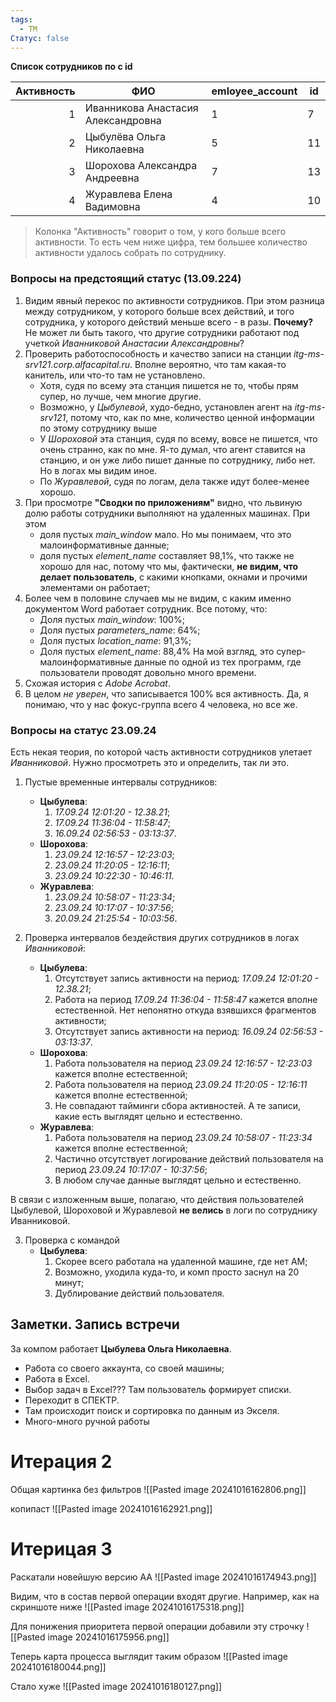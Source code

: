 ```yaml
---
tags:
  - TM
Статус: false
---
```

**Список сотрудников по с id**

| **Активность** | **ФИО**                            | **emloyee_account** | **id** |
| -------------: | ---------------------------------- | ------------------- | ------ |
|              1 | Иванникова Анастасия Александровна | 1                   | 7      |
|              2 | Цыбулёва Ольга Николаевна          | 5                   | 11     |
|              3 | Шорохова Александра Андреевна      | 7                   | 13     |
|              4 | Журавлева Елена Вадимовна          | 4                   | 10     |

>Колонка "Активность" говорит о том, у кого больше всего активности. То есть чем ниже цифра, тем большее количество активности удалось собрать по сотруднику.
### Вопросы на предстоящий статус (13.09.224)
1. Видим явный перекос по активности сотрудников. При этом  разница между сотрудником, у которого больше всех действий, и того сотрудника, у которого действий меньше всего - в разы. 
   **Почему?** Не может ли быть такого, что другие сотрудники работают под учеткой *Иванниковой Анастасии Александровны*? 
2. Проверить работоспособность и качество записи на станции *itg-ms-srv121.corp.alfacapital.ru*. Вполне вероятно, что там какая-то канитель,  или что-то там не установлено.
   * Хотя, судя по всему эта станция пишется не то, чтобы прям супер, но лучше, чем многие другие. 
   * Возможно, у *Цыбулевой*, худо-бедно, установлен агент на *itg-ms-srv121*, потому что, как по мне, количество ценной информации по этому сотруднику выше
   * У *Шороховой* эта станция, судя по всему, вовсе не пишется, что очень странно, как по мне. Я-то думал, что агент ставится на станцию, и он уже либо пишет данные по сотруднику, либо нет. Но в логах мы видим иное.
   * По *Журавлевой*, судя по логам, дела также идут более-менее хорошо.
3. При просмотре **"Сводки по приложениям"** видно, что львиную долю работы сотрудники выполняют на удаленных машинах. При этом 
   * доля пустых *main_window* мало. Но мы понимаем, что это малоинформативные данные;
   * доля пустых *element_name* составляет 98,1%, что также не хорошо для нас, потому что мы, фактически, **не видим, что делает пользователь**, с какими кнопками, окнами и прочими элементами он работает;
4. Более чем в половине случаев мы не видим, с каким именно документом Word работает сотрудник. Все потому, что:
   * Доля пустых *main_window*: 100%;
   * Доля пустых *parameters_name*: 64%;
   * Доля пустых *location_name*: 91,3%;
   * Доля пустых *element_name*: 88,4%
     На мой взгляд, это супер-малоинформативные данные по одной из тех программ, где пользователи проводят довольно много времени.
5. Схожая история с *Adobe Acrobat*. 
6. В целом *не уверен*, что записывается 100% вся активность. Да, я понимаю, что у нас фокус-группа всего 4 человека, но все же.

### Вопросы на статус 23.09.24
Есть некая теория, по которой часть активности сотрудников улетает _Иванниковой_. Нужно просмотреть это и определить, так ли это.

1. Пустые временные интервалы сотрудников:
   * **Цыбулева**:
	   1. *17.09.24 12:01:20 - 12.38.21*;
	   2. *17.09.24 11:36:04 - 11:58:47*;
	   3. *16.09.24 02:56:53 - 03:13:37*.
   * **Шорохова**:
	   1. *23.09.24 12:16:57 - 12:23:03*;
	   2. *23.09.24 11:20:05 - 12:16:11*;
	   3. *23.09.24 10:22:30 - 10:46:11*.
   * **Журавлева**:
	   1. *23.09.24 10:58:07 - 11:23:34*;
	   2. *23.09.24 10:17:07 - 10:37:56*;
	   3. *20.09.24 21:25:54 - 10:03:56*.

2. Проверка интервалов бездействия других сотрудников в логах *Иванниковой*:
   * **Цыбулева**:
     1. Отсутствует запись активности на период: *17.09.24 12:01:20 - 12.38.21*;
     2. Работа на период *17.09.24 11:36:04 - 11:58:47* кажется вполне естественной. Нет непонятно откуда взявшихся фрагментов активности;
     3. Отсутствует запись активности на период: *16.09.24 02:56:53 - 03:13:37*.
   * **Шорохова**:
     1. Работа пользователя на период *23.09.24 12:16:57 - 12:23:03* кажется вполне естественной;
     2. Работа пользователя на период *23.09.24 11:20:05 - 12:16:11* кажется вполне естественной;
     3. Не совпадают тайминги сбора активностей. А те записи, какие есть выглядят цельно и естественно.
   * **Журавлева**:
     1. Работа пользователя на период *23.09.24 10:58:07 - 11:23:34* кажется вполне естественной;
     2. Частично отсутствует логирование действий пользователя на период  *23.09.24 10:17:07 - 10:37:56*;
     3. В любом случае данные выглядят цельно и естественно.

В связи с изложенным выше, полагаю, что действия пользователей Цыбулевой, Шороховой и Журавлевой **не велись** в логи по сотруднику Иванниковой.

3. Проверка с командой
   * **Цыбулева**:
     1. Скорее всего работала на удаленной машине, где нет АМ;
     2. Возможно, уходила куда-то, и комп просто заснул на 20 минут;
     3. Дублирование действий пользователя.

## Заметки. Запись встречи
За компом работает **Цыбулева Ольга Николаевна**.
- Работа со своего аккаунта, со своей машины;
- Работа в Excel. 
- Выбор задач в Excel??? Там пользователь формирует списки.
- Переходит в СПЕКТР. 
- Там происходит поиск и сортировка по данным из Экселя.
- Много-много ручной работы

# Итерация 2
Общая картинка без фильтров
![[Pasted image 20241016162806.png]]

копипаст
![[Pasted image 20241016162921.png]]


# Итерицая 3
Раскатали новейшую версию АА
![[Pasted image 20241016174943.png]]

Видим, что в состав первой операции входят другие. Например, как на скриншоте ниже
![[Pasted image 20241016175318.png]]

Для понижения приоритета первой операции добавили эту строчку
![[Pasted image 20241016175956.png]]

Теперь карта процесса выглядит таким образом
![[Pasted image 20241016180044.png]]

Стало хуже
![[Pasted image 20241016180127.png]]